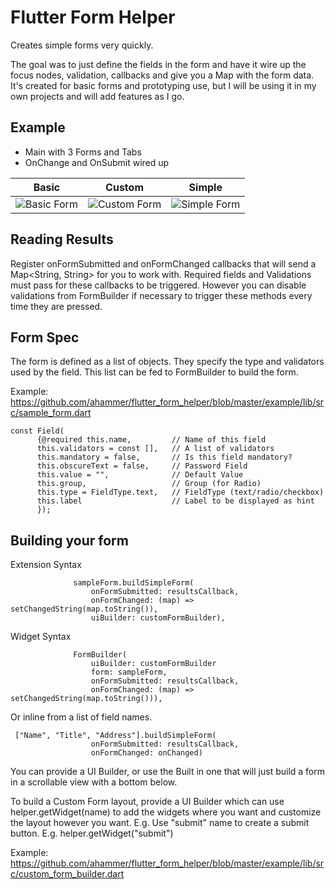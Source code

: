 # Flutter Form Helper
Creates simple forms very quickly.

The goal was to just define the fields in the form and have it wire up the focus nodes, validation, callbacks and give you a Map with the form data. It's created for basic forms and prototyping use, but I will be using it in my own projects and will add features as I go.


## Example
- Main with 3 Forms and Tabs
- OnChange and OnSubmit wired up

| Basic | Custom | Simple |
| ------ | ------ | ----- |
| ![Basic Form](https://raw.githubusercontent.com/ahammer/flutter_form_helper/master/example/screenshots/1.png) | ![Custom Form](https://raw.githubusercontent.com/ahammer/flutter_form_helper/master/example/screenshots/2.png) | ![Simple Form](https://raw.githubusercontent.com/ahammer/flutter_form_helper/master/example/screenshots/3.png) |


## Reading Results

  Register onFormSubmitted and onFormChanged callbacks that will send a Map<String, String> for you to work with. Required fields and Validations must pass for these callbacks to be triggered. However you can disable validations from FormBuilder if necessary to trigger these methods every time they are pressed.

## Form Spec

The form is defined as a list of <Field> objects. They specify the type and validators used by the field. This list can be fed to FormBuilder to build the form.

Example: https://github.com/ahammer/flutter_form_helper/blob/master/example/lib/src/sample_form.dart

    const Field(
          {@required this.name,         // Name of this field
          this.validators = const [],   // A list of validators
          this.mandatory = false,       // Is this field mandatory?
          this.obscureText = false,     // Password Field
          this.value = "",              // Default Value
          this.group,                   // Group (for Radio)
          this.type = FieldType.text,   // FieldType (text/radio/checkbox)
          this.label                    // Label to be displayed as hint
          });


## Building your form

Extension Syntax
              
                  sampleForm.buildSimpleForm(                      
                      onFormSubmitted: resultsCallback,
                      onFormChanged: (map) => setChangedString(map.toString()),
                      uiBuilder: customFormBuilder),
                      

Widget Syntax

                  FormBuilder(
                      uiBuilder: customFormBuilder
                      form: sampleForm,
                      onFormSubmitted: resultsCallback,
                      onFormChanged: (map) => setChangedString(map.toString())),


Or inline from a list of field names.
     
     ["Name", "Title", "Address"].buildSimpleForm(
                      onFormSubmitted: resultsCallback,
                      onFormChanged: onChanged)

You can provide a UI Builder, or use the Built in one that will just build a form in a scrollable view with a bottom below.

To build a Custom Form layout, provide a UI Builder which can use helper.getWidget(name) to add the widgets where you want and customize the layout however you want. E.g. Use "submit" name to create a submit button. E.g. helper.getWidget("submit")

Example: https://github.com/ahammer/flutter_form_helper/blob/master/example/lib/src/custom_form_builder.dart

